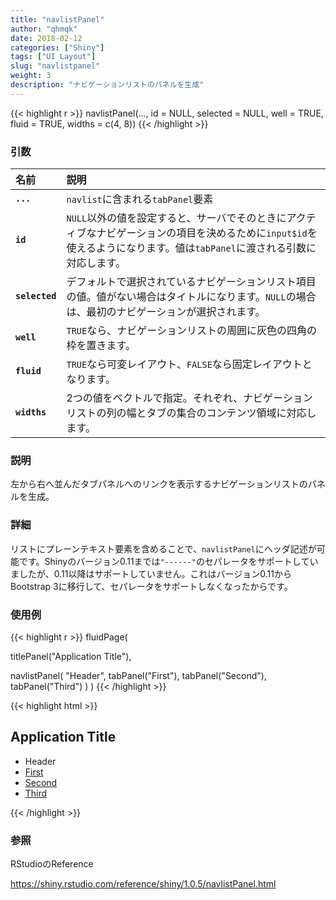 ```yaml
---
title: "navlistPanel"
author: "qhmqk"
date: 2018-02-12
categories: ["Shiny"]
tags: ["UI Layout"]
slug: "navlistpanel"
weight: 3
description: "ナビゲーションリストのパネルを生成"
---
```


{{< highlight r >}}
navlistPanel(..., id = NULL, selected = NULL, well = TRUE, fluid = TRUE, widths = c(4, 8))
{{< /highlight >}}

### 引数

|名前|説明|
|:--|:--|
|**`...`**|`navlist`に含まれる`tabPanel`要素|
|**`id`**|`NULL`以外の値を設定すると、サーバでそのときにアクティブなナビゲーションの項目を決めるために`input$id`を使えるようになります。値は`tabPanel`に渡される引数に対応します。|
|**`selected`**|デフォルトで選択されているナビゲーションリスト項目の値。値がない場合はタイトルになります。`NULL`の場合は、最初のナビゲーションが選択されます。|
|**`well`**|`TRUE`なら、ナビゲーションリストの周囲に灰色の四角の枠を置きます。|
|**`fluid`**|`TRUE`なら可変レイアウト、`FALSE`なら固定レイアウトとなります。|
|**`widths`**|2つの値をベクトルで指定。それぞれ、ナビゲーションリストの列の幅とタブの集合のコンテンツ領域に対応します。|

### 説明

左から右へ並んだタブパネルへのリンクを表示するナビゲーションリストのパネルを生成。

### 詳細

リストにプレーンテキスト要素を含めることで、`navlistPanel`にヘッダ記述が可能です。Shinyのバージョン0.11までは`"------"`のセパレータをサポートしていましたが、0.11以降はサポートしていません。これはバージョン0.11からBootstrap 3に移行して、セパレータをサポートしなくなったからです。

### 使用例

{{< highlight r >}}
fluidPage(

  titlePanel("Application Title"),

  navlistPanel(
    "Header",
    tabPanel("First"),
    tabPanel("Second"),
    tabPanel("Third")
  )
)
{{< /highlight >}}

{{< highlight html >}}
<div class="container-fluid">
  <h2>Application Title</h2>
  <div class="row">
    <div class="col-sm-4 well">
      <ul class="nav nav-pills nav-stacked" data-tabsetid="4392">
        <li class="navbar-brand">Header</li>
        <li class="active">
          <a href="#tab-4392-2" data-toggle="tab" data-value="First">First</a>
        </li>
        <li>
          <a href="#tab-4392-3" data-toggle="tab" data-value="Second">Second</a>
        </li>
        <li>
          <a href="#tab-4392-4" data-toggle="tab" data-value="Third">Third</a>
        </li>
      </ul>
    </div>
    <div class="col-sm-8">
      <div class="tab-content" data-tabsetid="4392">
        <div class="tab-pane active" data-value="First" id="tab-4392-2"></div>
        <div class="tab-pane" data-value="Second" id="tab-4392-3"></div>
        <div class="tab-pane" data-value="Third" id="tab-4392-4"></div>
      </div>
    </div>
  </div>
</div>
{{< /highlight >}}

### 参照

RStudioのReference

https://shiny.rstudio.com/reference/shiny/1.0.5/navlistPanel.html
